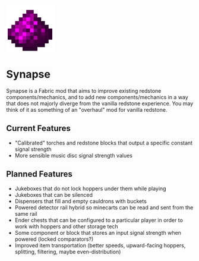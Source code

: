 ![Synapse Logo](./static/logo.png)
# Synapse
Synapse is a Fabric mod that aims to improve existing redstone components/mechanics, and to add new components/mechanics
in a way that does not majorly diverge from the vanilla redstone experience. You may think of it as something of an
"overhaul" mod for vanilla redstone.

## Current Features
- "Calibrated" torches and redstone blocks that output a specific constant signal strength
- More sensible music disc signal strength values

## Planned Features
- Jukeboxes that do not lock hoppers under them while playing
- Jukeboxes that can be silenced
- Dispensers that fill and empty cauldrons with buckets
- Powered detector rail hybrid so minecarts can be read and sent from the same rail
- Ender chests that can be configured to a particular player in order to work with hoppers and other storage tech
- Some component or block that stores an input signal strength when powered (locked comparators?)
- Improved item transportation (better speeds, upward-facing hoppers, splitting, filtering, maybe even-distribution)

